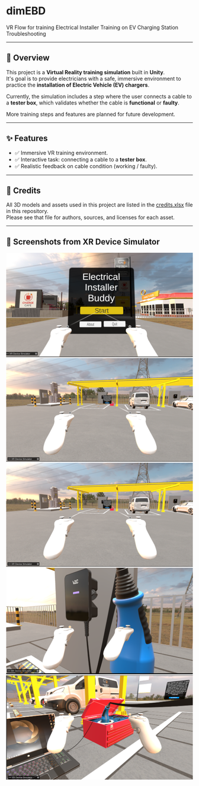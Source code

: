 # dimEBD
VR Flow for training Electrical Installer Training on EV Charging Station Troubleshooting

---

## 📝 Overview  
This project is a **Virtual Reality training simulation** built in **Unity**.  
It's goal is to provide electricians with a safe, immersive environment to practice the **installation of Electric Vehicle (EV) chargers**.  

Currently, the simulation includes a step where the user connects a cable to a **tester box**, which validates whether the cable is **functional** or **faulty**.  

More training steps and features are planned for future development.  

---

## ✨ Features  
- ✅ Immersive VR training environment.  
- ✅ Interactive task: connecting a cable to a **tester box**.  
- ✅ Realistic feedback on cable condition (working / faulty).  
 
---

## 🙌 Credits
All 3D models and assets used in this project are listed in the [credits.xlsx](3d_models_credits.xlsx) file in this repository.  
Please see that file for authors, sources, and licenses for each asset.

---

## 📸 Screenshots from XR Device Simulator
![image alt](https://github.com/Parity-Platform/dimEBD/blob/main/Assets/Images/Screenshot%20(419).png?raw=true)
![image alt](https://github.com/Parity-Platform/dimEBD/blob/main/Assets/Images/Screenshot%20(407).png?raw=true)
![image alt](https://github.com/Parity-Platform/dimEBD/blob/main/Assets/Images/Screenshot%20(407).png?raw=true)
![image alt](https://github.com/Parity-Platform/dimEBD/blob/main/Assets/Images/Screenshot%20(409).png?raw=true)
![image alt](https://github.com/Parity-Platform/dimEBD/blob/main/Assets/Images/Screenshot%20(410).png?raw=true)




